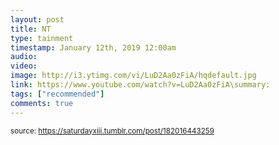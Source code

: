 ```yaml
---
layout: post
title: NT
type: tainment
timestamp: January 12th, 2019 12:00am
audio: 
video: 
image: http://i3.ytimg.com/vi/LuD2Aa0zFiA/hqdefault.jpg
link: https://www.youtube.com/watch?v=LuD2Aa0zFiA\summary: 
tags: ["recommended"]
comments: true
---
```

  
<small>source: https://saturdayxiii.tumblr.com/post/182016443259</small>